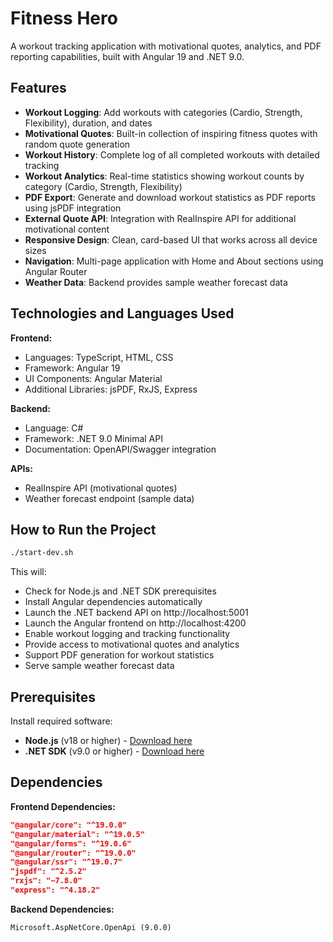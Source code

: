 # Fitness Hero
A workout tracking application with motivational quotes, analytics, and PDF reporting capabilities, built with Angular 19 and .NET 9.0.

## Features
- **Workout Logging**: Add workouts with categories (Cardio, Strength, Flexibility), duration, and dates
- **Motivational Quotes**: Built-in collection of inspiring fitness quotes with random quote generation
- **Workout History**: Complete log of all completed workouts with detailed tracking
- **Workout Analytics**: Real-time statistics showing workout counts by category (Cardio, Strength, Flexibility)
- **PDF Export**: Generate and download workout statistics as PDF reports using jsPDF integration
- **External Quote API**: Integration with RealInspire API for additional motivational content
- **Responsive Design**: Clean, card-based UI that works across all device sizes
- **Navigation**: Multi-page application with Home and About sections using Angular Router
- **Weather Data**: Backend provides sample weather forecast data

## Technologies and Languages Used
**Frontend:**
- Languages: TypeScript, HTML, CSS
- Framework: Angular 19
- UI Components: Angular Material
- Additional Libraries: jsPDF, RxJS, Express

**Backend:**
- Language: C#
- Framework: .NET 9.0 Minimal API
- Documentation: OpenAPI/Swagger integration

**APIs:**
- RealInspire API (motivational quotes)
- Weather forecast endpoint (sample data)

## How to Run the Project
```bash
./start-dev.sh
```

This will:
- Check for Node.js and .NET SDK prerequisites  
- Install Angular dependencies automatically
- Launch the .NET backend API on http://localhost:5001
- Launch the Angular frontend on http://localhost:4200
- Enable workout logging and tracking functionality
- Provide access to motivational quotes and analytics
- Support PDF generation for workout statistics
- Serve sample weather forecast data

## Prerequisites
Install required software:
- **Node.js** (v18 or higher) - [Download here](https://nodejs.org/)
- **.NET SDK** (v9.0 or higher) - [Download here](https://dotnet.microsoft.com/download)

## Dependencies

**Frontend Dependencies:**
```json
"@angular/core": "^19.0.0"
"@angular/material": "^19.0.5"
"@angular/forms": "^19.0.6"
"@angular/router": "^19.0.0"
"@angular/ssr": "^19.0.7"
"jspdf": "^2.5.2"
"rxjs": "~7.8.0"
"express": "^4.18.2"
```

**Backend Dependencies:**
```xml
Microsoft.AspNetCore.OpenApi (9.0.0)
```